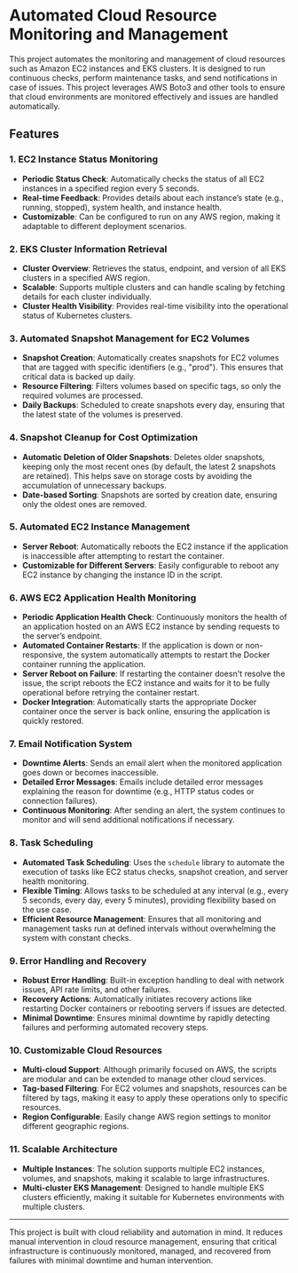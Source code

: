 # Automated Cloud Resource Monitoring and Management

This project automates the monitoring and management of cloud resources such as Amazon EC2 instances and EKS clusters. It is designed to run continuous checks, perform maintenance tasks, and send notifications in case of issues. This project leverages AWS Boto3 and other tools to ensure that cloud environments are monitored effectively and issues are handled automatically.

## Features

### 1. **EC2 Instance Status Monitoring**

- **Periodic Status Check**: Automatically checks the status of all EC2 instances in a specified region every 5 seconds.
- **Real-time Feedback**: Provides details about each instance’s state (e.g., running, stopped), system health, and instance health.
- **Customizable**: Can be configured to run on any AWS region, making it adaptable to different deployment scenarios.

### 2. **EKS Cluster Information Retrieval**

- **Cluster Overview**: Retrieves the status, endpoint, and version of all EKS clusters in a specified AWS region.
- **Scalable**: Supports multiple clusters and can handle scaling by fetching details for each cluster individually.
- **Cluster Health Visibility**: Provides real-time visibility into the operational status of Kubernetes clusters.

### 3. **Automated Snapshot Management for EC2 Volumes**

- **Snapshot Creation**: Automatically creates snapshots for EC2 volumes that are tagged with specific identifiers (e.g., "prod"). This ensures that critical data is backed up daily.
- **Resource Filtering**: Filters volumes based on specific tags, so only the required volumes are processed.
- **Daily Backups**: Scheduled to create snapshots every day, ensuring that the latest state of the volumes is preserved.

### 4. **Snapshot Cleanup for Cost Optimization**

- **Automatic Deletion of Older Snapshots**: Deletes older snapshots, keeping only the most recent ones (by default, the latest 2 snapshots are retained). This helps save on storage costs by avoiding the accumulation of unnecessary backups.
- **Date-based Sorting**: Snapshots are sorted by creation date, ensuring only the oldest ones are removed.

### 5. **Automated EC2 Instance Management**

- **Server Reboot**: Automatically reboots the EC2 instance if the application is inaccessible after attempting to restart the container.
- **Customizable for Different Servers**: Easily configurable to reboot any EC2 instance by changing the instance ID in the script.

### 6. **AWS EC2 Application Health Monitoring**

- **Periodic Application Health Check**: Continuously monitors the health of an application hosted on an AWS EC2 instance by sending requests to the server’s endpoint.
- **Automated Container Restarts**: If the application is down or non-responsive, the system automatically attempts to restart the Docker container running the application.
- **Server Reboot on Failure**: If restarting the container doesn't resolve the issue, the script reboots the EC2 instance and waits for it to be fully operational before retrying the container restart.
- **Docker Integration**: Automatically starts the appropriate Docker container once the server is back online, ensuring the application is quickly restored.

### 7. **Email Notification System**

- **Downtime Alerts**: Sends an email alert when the monitored application goes down or becomes inaccessible.
- **Detailed Error Messages**: Emails include detailed error messages explaining the reason for downtime (e.g., HTTP status codes or connection failures).
- **Continuous Monitoring**: After sending an alert, the system continues to monitor and will send additional notifications if necessary.

### 8. **Task Scheduling**

- **Automated Task Scheduling**: Uses the `schedule` library to automate the execution of tasks like EC2 status checks, snapshot creation, and server health monitoring.
- **Flexible Timing**: Allows tasks to be scheduled at any interval (e.g., every 5 seconds, every day, every 5 minutes), providing flexibility based on the use case.
- **Efficient Resource Management**: Ensures that all monitoring and management tasks run at defined intervals without overwhelming the system with constant checks.

### 9. **Error Handling and Recovery**

- **Robust Error Handling**: Built-in exception handling to deal with network issues, API rate limits, and other failures.
- **Recovery Actions**: Automatically initiates recovery actions like restarting Docker containers or rebooting servers if issues are detected.
- **Minimal Downtime**: Ensures minimal downtime by rapidly detecting failures and performing automated recovery steps.

### 10. **Customizable Cloud Resources**

- **Multi-cloud Support**: Although primarily focused on AWS, the scripts are modular and can be extended to manage other cloud services.
- **Tag-based Filtering**: For EC2 volumes and snapshots, resources can be filtered by tags, making it easy to apply these operations only to specific resources.
- **Region Configurable**: Easily change AWS region settings to monitor different geographic regions.

### 11. **Scalable Architecture**

- **Multiple Instances**: The solution supports multiple EC2 instances, volumes, and snapshots, making it scalable to large infrastructures.
- **Multi-cluster EKS Management**: Designed to handle multiple EKS clusters efficiently, making it suitable for Kubernetes environments with multiple clusters.

---

This project is built with cloud reliability and automation in mind. It reduces manual intervention in cloud resource management, ensuring that critical infrastructure is continuously monitored, managed, and recovered from failures with minimal downtime and human intervention.
